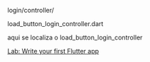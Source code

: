 login/controller/

load_button_login_controller.dart 

aqui se localiza o load_button_login_controller


 [Lab: Write your first Flutter app](/lib/app/modules/login/view/login_page.dart)